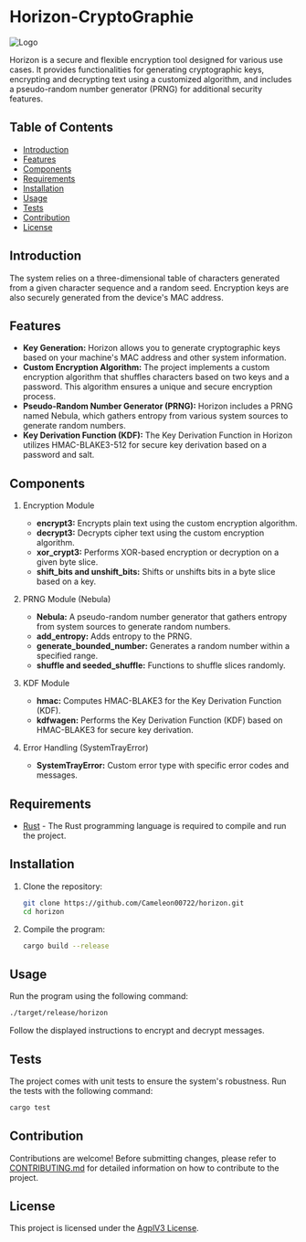 # Horizon-CryptoGraphie

![Logo](./proxy-image.png)

Horizon is a secure and flexible encryption tool designed for various use cases. It provides functionalities for generating cryptographic keys, encrypting and decrypting text using a customized algorithm, and includes a pseudo-random number generator (PRNG) for additional security features.

## Table of Contents

- [Introduction](#introduction)
- [Features](#features)
- [Components](#Components)
- [Requirements](#requirements)
- [Installation](#installation)
- [Usage](#usage)
- [Tests](#tests)
- [Contribution](#contribution)
- [License](#license)

## Introduction

The system relies on a three-dimensional table of characters generated from a given character sequence and a random seed. Encryption keys are also securely generated from the device's MAC address.

## Features

- **Key Generation:** Horizon allows you to generate cryptographic keys based on your machine's MAC address and other system information.
- **Custom Encryption Algorithm:** The project implements a custom encryption algorithm that shuffles characters based on two keys and a password. This algorithm ensures a unique and secure encryption process.
- **Pseudo-Random Number Generator (PRNG):** Horizon includes a PRNG named Nebula, which gathers entropy from various system sources to generate random numbers.
- **Key Derivation Function (KDF):** The Key Derivation Function in Horizon utilizes HMAC-BLAKE3-512 for secure key derivation based on a password and salt.

## Components
1. Encryption Module

    - **encrypt3:** Encrypts plain text using the custom encryption algorithm.
    - **decrypt3:** Decrypts cipher text using the custom encryption algorithm.
    - **xor_crypt3:** Performs XOR-based encryption or decryption on a given byte slice.
    - **shift_bits and unshift_bits:** Shifts or unshifts bits in a byte slice based on a key.

2. PRNG Module (Nebula)

    - **Nebula:** A pseudo-random number generator that gathers entropy from system sources to generate random numbers.
    - **add_entropy:** Adds entropy to the PRNG.
    - **generate_bounded_number:** Generates a random number within a specified range.
    - **shuffle and seeded_shuffle:** Functions to shuffle slices randomly.

3. KDF Module

    - **hmac:** Computes HMAC-BLAKE3 for the Key Derivation Function (KDF).
    - **kdfwagen:** Performs the Key Derivation Function (KDF) based on HMAC-BLAKE3 for secure key derivation.

4. Error Handling (SystemTrayError)

    - **SystemTrayError:** Custom error type with specific error codes and messages.

## Requirements

- [Rust](https://www.rust-lang.org/) - The Rust programming language is required to compile and run the project.

## Installation

1. Clone the repository:
   ```bash
   git clone https://github.com/Cameleon00722/horizon.git
   cd horizon
   ```

2. Compile the program:
   ```bash
   cargo build --release
   ```

## Usage

Run the program using the following command:

```bash
./target/release/horizon
```

Follow the displayed instructions to encrypt and decrypt messages.

## Tests

The project comes with unit tests to ensure the system's robustness. Run the tests with the following command:

```bash
cargo test
```

## Contribution

Contributions are welcome! Before submitting changes, please refer to [CONTRIBUTING.md](CONTRIBUTING.md) for detailed information on how to contribute to the project.

## License

This project is licensed under the [AgplV3 License](LICENSE).

